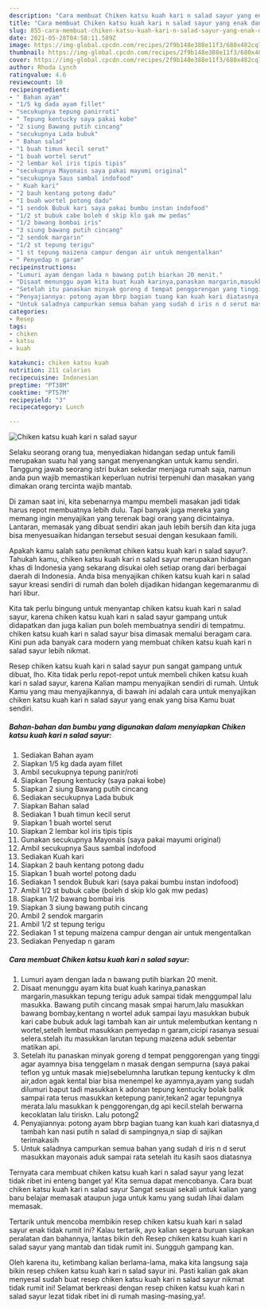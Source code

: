 ```yaml
---
description: "Cara membuat Chiken katsu kuah kari n salad sayur yang enak dan Mudah Dibuat"
title: "Cara membuat Chiken katsu kuah kari n salad sayur yang enak dan Mudah Dibuat"
slug: 855-cara-membuat-chiken-katsu-kuah-kari-n-salad-sayur-yang-enak-dan-mudah-dibuat
date: 2021-05-28T04:58:11.589Z
image: https://img-global.cpcdn.com/recipes/2f9b148e388e11f3/680x482cq70/chiken-katsu-kuah-kari-n-salad-sayur-foto-resep-utama.jpg
thumbnail: https://img-global.cpcdn.com/recipes/2f9b148e388e11f3/680x482cq70/chiken-katsu-kuah-kari-n-salad-sayur-foto-resep-utama.jpg
cover: https://img-global.cpcdn.com/recipes/2f9b148e388e11f3/680x482cq70/chiken-katsu-kuah-kari-n-salad-sayur-foto-resep-utama.jpg
author: Rhoda Lynch
ratingvalue: 4.6
reviewcount: 10
recipeingredient:
- " Bahan ayam"
- "1/5 kg dada ayam fillet"
- "secukupnya tepung panirroti"
- " Tepung kentucky saya pakai kobe"
- "2 siung Bawang putih cincang"
- "secukupnya Lada bubuk"
- " Bahan salad"
- "1 buah timun kecil serut"
- "1 buah wortel serut"
- "2 lembar kol iris tipis tipis"
- "secukupnya Mayonais saya pakai mayumi original"
- "secukupnya Saus sambal indofood"
- " Kuah kari"
- "2 bauh kentang potong dadu"
- "1 buah wortel potong dadu"
- "1 sendok Bubuk kari saya pakai bumbu instan indofood"
- "1/2 st bubuk cabe boleh d skip klo gak mw pedas"
- "1/2 bawang bombai iris"
- "3 siung bawang putih cincang"
- "2 sendok margarin"
- "1/2 st tepung terigu"
- "1 st tepung maizena campur dengan air untuk mengentalkan"
- " Penyedap n garam"
recipeinstructions:
- "Lumuri ayam dengan lada n bawang putih biarkan 20 menit."
- "Disaat menunggu ayam kita buat kuah karinya,panaskan margarin,masukkan tepung terigu aduk sampai tidak menggumpal lalu masukka. Bawang putih cincang masak smpai harum,lalu masukkan bawang bombay,kentang n wortel aduk sampai layu masukkan bubuk kari cabe bubuk aduk lagi tambah kan air untuk melembutkan kentang n wortel,setelh lembut masukkan pemyedap n garam,cicipi rasanya sesuai selera.stelah itu masukkan larutan tepung maizena aduk sebentar matikan api."
- "Setelah itu panaskan minyak goreng d tempat penggorengan yang tinggi agar ayamnya bisa tenggelam n masak dengan sempurna (saya pakai teflon yg untuk masak mie)sebelumnha larutkan tepung kentucky k dlm air,adon agak kental biar bisa menempel ke ayamnya,ayam yang sudah dilumuri baput tadi masukkan k adonan tepung kentucky bolak balik sampai rata terus masukkan ketepung panir,tekan2 agar tepungnya merata.lalu masukkan k penggorengan,dg api kecil.stelah berwarna kecoklatan lalu tiriskn. Lalu potong2"
- "Penyajiannya: potong ayam bbrp bagian tuang kan kuah kari diatasnya,d tambah kan nasi putih n salad di sampingnya,n siap di sajikan terimakasih"
- "Untuk saladnya campurkan semua bahan yang sudah d iris n d serut masukkan mayonais aduk sampai rata setelah itu kasih saos diatasnya"
categories:
- Resep
tags:
- chiken
- katsu
- kuah

katakunci: chiken katsu kuah 
nutrition: 211 calories
recipecuisine: Indonesian
preptime: "PT38M"
cooktime: "PT57M"
recipeyield: "3"
recipecategory: Lunch

---
```



![Chiken katsu kuah kari n salad sayur](https://img-global.cpcdn.com/recipes/2f9b148e388e11f3/680x482cq70/chiken-katsu-kuah-kari-n-salad-sayur-foto-resep-utama.jpg)

Selaku seorang orang tua, menyediakan hidangan sedap untuk famili merupakan suatu hal yang sangat menyenangkan untuk kamu sendiri. Tanggung jawab seorang istri bukan sekedar menjaga rumah saja, namun anda pun wajib memastikan keperluan nutrisi terpenuhi dan masakan yang dimakan orang tercinta wajib mantab.

Di zaman  saat ini, kita sebenarnya mampu membeli masakan jadi tidak harus repot membuatnya lebih dulu. Tapi banyak juga mereka yang memang ingin menyajikan yang terenak bagi orang yang dicintainya. Lantaran, memasak yang dibuat sendiri akan jauh lebih bersih dan kita juga bisa menyesuaikan hidangan tersebut sesuai dengan kesukaan famili. 



Apakah kamu salah satu penikmat chiken katsu kuah kari n salad sayur?. Tahukah kamu, chiken katsu kuah kari n salad sayur merupakan hidangan khas di Indonesia yang sekarang disukai oleh setiap orang dari berbagai daerah di Indonesia. Anda bisa menyajikan chiken katsu kuah kari n salad sayur kreasi sendiri di rumah dan boleh dijadikan hidangan kegemaranmu di hari libur.

Kita tak perlu bingung untuk menyantap chiken katsu kuah kari n salad sayur, karena chiken katsu kuah kari n salad sayur gampang untuk didapatkan dan juga kalian pun boleh membuatnya sendiri di tempatmu. chiken katsu kuah kari n salad sayur bisa dimasak memalui beragam cara. Kini pun ada banyak cara modern yang membuat chiken katsu kuah kari n salad sayur lebih nikmat.

Resep chiken katsu kuah kari n salad sayur pun sangat gampang untuk dibuat, lho. Kita tidak perlu repot-repot untuk membeli chiken katsu kuah kari n salad sayur, karena Kalian mampu menyajikan sendiri di rumah. Untuk Kamu yang mau menyajikannya, di bawah ini adalah cara untuk menyajikan chiken katsu kuah kari n salad sayur yang enak yang bisa Kamu buat sendiri.

<!--inarticleads1-->

##### Bahan-bahan dan bumbu yang digunakan dalam menyiapkan Chiken katsu kuah kari n salad sayur:

1. Sediakan  Bahan ayam
1. Siapkan 1/5 kg dada ayam fillet
1. Ambil secukupnya tepung panir/roti
1. Siapkan  Tepung kentucky (saya pakai kobe)
1. Siapkan 2 siung Bawang putih cincang
1. Sediakan secukupnya Lada bubuk
1. Siapkan  Bahan salad
1. Sediakan 1 buah timun kecil serut
1. Siapkan 1 buah wortel serut
1. Siapkan 2 lembar kol iris tipis tipis
1. Gunakan secukupnya Mayonais (saya pakai mayumi original)
1. Ambil secukupnya Saus sambal indofood
1. Sediakan  Kuah kari
1. Siapkan 2 bauh kentang potong dadu
1. Siapkan 1 buah wortel potong dadu
1. Sediakan 1 sendok Bubuk kari (saya pakai bumbu instan indofood)
1. Ambil 1/2 st bubuk cabe (boleh d skip klo gak mw pedas)
1. Siapkan 1/2 bawang bombai iris
1. Siapkan 3 siung bawang putih cincang
1. Ambil 2 sendok margarin
1. Ambil 1/2 st tepung terigu
1. Sediakan 1 st tepung maizena campur dengan air untuk mengentalkan
1. Sediakan  Penyedap n garam




<!--inarticleads2-->

##### Cara membuat Chiken katsu kuah kari n salad sayur:

1. Lumuri ayam dengan lada n bawang putih biarkan 20 menit.
1. Disaat menunggu ayam kita buat kuah karinya,panaskan margarin,masukkan tepung terigu aduk sampai tidak menggumpal lalu masukka. Bawang putih cincang masak smpai harum,lalu masukkan bawang bombay,kentang n wortel aduk sampai layu masukkan bubuk kari cabe bubuk aduk lagi tambah kan air untuk melembutkan kentang n wortel,setelh lembut masukkan pemyedap n garam,cicipi rasanya sesuai selera.stelah itu masukkan larutan tepung maizena aduk sebentar matikan api.
1. Setelah itu panaskan minyak goreng d tempat penggorengan yang tinggi agar ayamnya bisa tenggelam n masak dengan sempurna (saya pakai teflon yg untuk masak mie)sebelumnha larutkan tepung kentucky k dlm air,adon agak kental biar bisa menempel ke ayamnya,ayam yang sudah dilumuri baput tadi masukkan k adonan tepung kentucky bolak balik sampai rata terus masukkan ketepung panir,tekan2 agar tepungnya merata.lalu masukkan k penggorengan,dg api kecil.stelah berwarna kecoklatan lalu tiriskn. Lalu potong2
1. Penyajiannya: potong ayam bbrp bagian tuang kan kuah kari diatasnya,d tambah kan nasi putih n salad di sampingnya,n siap di sajikan terimakasih
1. Untuk saladnya campurkan semua bahan yang sudah d iris n d serut masukkan mayonais aduk sampai rata setelah itu kasih saos diatasnya




Ternyata cara membuat chiken katsu kuah kari n salad sayur yang lezat tidak ribet ini enteng banget ya! Kita semua dapat mencobanya. Cara buat chiken katsu kuah kari n salad sayur Sangat sesuai sekali untuk kalian yang baru belajar memasak ataupun juga untuk kamu yang sudah lihai dalam memasak.

Tertarik untuk mencoba membikin resep chiken katsu kuah kari n salad sayur enak tidak rumit ini? Kalau tertarik, ayo kalian segera buruan siapkan peralatan dan bahannya, lantas bikin deh Resep chiken katsu kuah kari n salad sayur yang mantab dan tidak rumit ini. Sungguh gampang kan. 

Oleh karena itu, ketimbang kalian berlama-lama, maka kita langsung saja bikin resep chiken katsu kuah kari n salad sayur ini. Pasti kalian gak akan menyesal sudah buat resep chiken katsu kuah kari n salad sayur nikmat tidak rumit ini! Selamat berkreasi dengan resep chiken katsu kuah kari n salad sayur lezat tidak ribet ini di rumah masing-masing,ya!.

